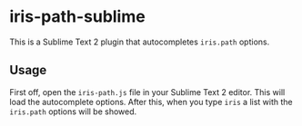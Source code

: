 iris-path-sublime
=================

This is a Sublime Text 2 plugin that autocompletes `iris.path` options. 


## Usage

First off, open the `iris-path.js` file in your Sublime Text 2 editor. This will load the autocomplete options. After this, when you type `iris` a list with the `iris.path` options will be showed.
